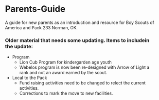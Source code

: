 # Parents-Guide
A guide for new parents as an introduction and resource for Boy Scouts of America and Pack 233 Norman, OK.

### Older material that needs some updating. Items to includein the update:
* Program
  * Lion Cub Program for kindergarden age youth
  * Webelos program is now been re-designed with Arrow of Light a rank and not an award earned by the scout. 
* Local to the Pack
  * Fund raising activities need to be changed to relect the current activities.
  * Corrections to mark the move to new facilities. 

### 
